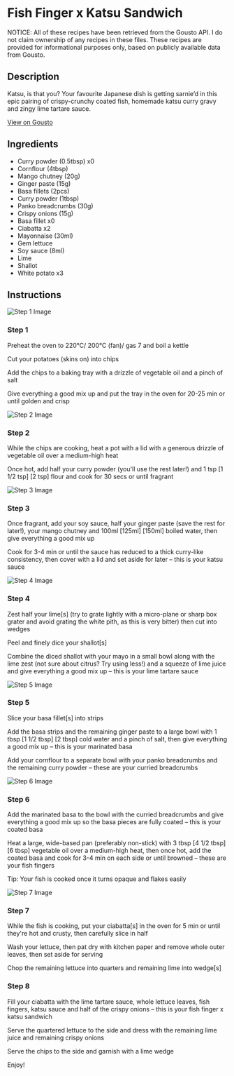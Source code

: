 # Fish Finger x Katsu Sandwich

NOTICE: All of these recipes have been retrieved from the Gousto API. I do not claim ownership of any recipes in these files. These recipes are provided for informational purposes only, based on publicly available data from Gousto.

## Description

Katsu, is that you? Your favourite Japanese dish is getting sarnie’d in this epic pairing of crispy-crunchy coated fish, homemade katsu curry gravy and zingy lime tartare sauce.  

[View on Gousto](https://www.gousto.co.uk/recipes/cookbook/fish-finger-x-katsu-sandwich)

## Ingredients

- Curry powder (0.5tbsp) x0
- Cornflour (4tbsp)
- Mango chutney (20g)
- Ginger paste (15g)
- Basa fillets (2pcs)
- Curry powder (1tbsp)
- Panko breadcrumbs (30g)
- Crispy onions (15g)
- Basa fillet x0
- Ciabatta x2
- Mayonnaise (30ml)
- Gem lettuce
- Soy sauce (8ml)
- Lime
- Shallot
- White potato x3

## Instructions

![Step 1 Image](https://production-media.gousto.co.uk/cms/recipe-step-image/Step-1-1661244126994-x200.jpg)

### Step 1

Preheat the oven to 220°C/ 200°C (fan)/ gas 7 and boil a kettle

Cut your potatoes (skins on) into chips

Add the chips to a baking tray with a drizzle of vegetable oil and a pinch of salt

Give everything a good mix up and put the tray in the oven for 20-25 min or until golden and crisp

![Step 2 Image](https://production-media.gousto.co.uk/cms/recipe-step-image/Step-2-1661244131591-x200.jpg)

### Step 2

While the chips are cooking, heat a pot with a lid with a generous drizzle of vegetable oil over a medium-high heat

Once hot, add half your curry powder (you'll use the rest later!) and 1 tsp <span class="text-purple">[1 1/2 tsp]</span> <span class="text-danger">[2 tsp] </span>flour and cook for 30 secs or until fragrant

![Step 3 Image](https://production-media.gousto.co.uk/cms/recipe-step-image/Step-3-1661244135998-x200.jpg)

### Step 3

Once fragrant, add your soy sauce, half your ginger paste (save the rest for later!), your mango chutney and 100ml <span class="text-purple">[125ml] </span><span class="text-danger">[150ml] </span>boiled water, then give everything a good mix up

Cook for 3-4 min or until the sauce has reduced to a thick curry-like consistency, then cover with a lid and set aside for later – this is your katsu sauce

![Step 4 Image](https://production-media.gousto.co.uk/cms/recipe-step-image/Step-4-1661244139555-x200.jpg)

### Step 4

Zest half your lime[s] (try to grate lightly with a micro-plane or sharp box grater and avoid grating the white pith, as this is very bitter) then cut into wedges

Peel and finely dice your shallot[s]

Combine the diced shallot with your mayo in a small bowl along with the lime zest (not sure about citrus? Try using less!) and a squeeze of lime juice and give everything a good mix up – this is your lime tartare sauce

![Step 5 Image](https://production-media.gousto.co.uk/cms/recipe-step-image/Step-5-1661244143623-x200.jpg)

### Step 5

Slice your basa fillet[s] into strips

Add the basa strips and the remaining ginger paste to a large bowl with 1 tbsp <span class="text-purple">[1 1/2 tbsp]</span> <span class="text-danger">[2 tbsp] </span>cold water and a pinch of salt, then give everything a good mix up – this is your marinated basa

Add your cornflour to a separate bowl with your panko breadcrumbs and the remaining curry powder – these are your curried breadcrumbs

![Step 6 Image](https://production-media.gousto.co.uk/cms/recipe-step-image/Step-6-1661244147469-x200.jpg)

### Step 6

Add the marinated basa to the bowl with the curried breadcrumbs and give everything a good mix up so the basa pieces are fully coated – this is your coated basa

Heat a large, wide-based pan (preferably non-stick) with 3 tbsp<span class="text-danger"> <span class="text-purple">[4 1/2 tbsp]</span> [6 tbsp]</span> vegetable oil over a medium-high heat, then once hot, add the coated basa and cook for 3-4 min on each side or until browned – these are your fish fingers

Tip: Your fish is cooked once it turns opaque and flakes easily

![Step 7 Image](https://production-media.gousto.co.uk/cms/recipe-step-image/Step-7-1661244151432-x200.jpg)

### Step 7

While the fish is cooking, put your ciabatta[s] in the oven for 5 min or until they're hot and crusty, then carefully slice in half

Wash your lettuce, then pat dry with kitchen paper and remove whole outer leaves, then set aside for serving

Chop the remaining lettuce into quarters and remaining lime into wedge[s]

### Step 8

Fill your ciabatta with the lime tartare sauce, whole lettuce leaves, fish fingers, katsu sauce and half of the crispy onions – this is your fish finger x katsu sandwich

Serve the quartered lettuce to the side and dress with the remaining lime juice and remaining crispy onions

Serve the chips to the side and garnish with a lime wedge

Enjoy!


